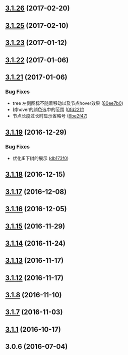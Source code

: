 <a name="3.1.26"></a>
## [3.1.26](https://github.com/iuap-design/tinper-neoui-tree/compare/v3.1.25...v3.1.26) (2017-02-20)



<a name="3.1.25"></a>
## [3.1.25](https://github.com/iuap-design/tinper-neoui-tree/compare/v3.1.23...v3.1.25) (2017-02-10)



<a name="3.1.23"></a>
## [3.1.23](https://github.com/iuap-design/tinper-neoui-tree/compare/v3.1.22...v3.1.23) (2017-01-12)



<a name="3.1.22"></a>
## [3.1.22](https://github.com/iuap-design/tinper-neoui-tree/compare/v3.1.21...v3.1.22) (2017-01-06)



<a name="3.1.21"></a>
## [3.1.21](https://github.com/iuap-design/tinper-neoui-tree/compare/v3.1.19...v3.1.21) (2017-01-06)


### Bug Fixes

* tree 左侧图标不随着移动以及节点hover效果 ([80ee7b0](https://github.com/iuap-design/tinper-neoui-tree/commit/80ee7b0))
* 树hover的颜色选中的范围 ([0fd221f](https://github.com/iuap-design/tinper-neoui-tree/commit/0fd221f))
* 节点长度过长时显示省略号 ([6be2f47](https://github.com/iuap-design/tinper-neoui-tree/commit/6be2f47))



<a name="3.1.19"></a>
## [3.1.19](https://github.com/iuap-design/tinper-neoui-tree/compare/v3.1.18...v3.1.19) (2016-12-29)


### Bug Fixes

* 优化IE下树的展示 ([db173f0](https://github.com/iuap-design/tinper-neoui-tree/commit/db173f0))



<a name="3.1.18"></a>
## [3.1.18](https://github.com/iuap-design/tinper-neoui-tree/compare/v3.1.17...v3.1.18) (2016-12-15)



<a name="3.1.17"></a>
## [3.1.17](https://github.com/iuap-design/tinper-neoui-tree/compare/v3.1.16...v3.1.17) (2016-12-08)



<a name="3.1.16"></a>
## [3.1.16](https://github.com/iuap-design/tinper-neoui-tree/compare/v3.1.15...v3.1.16) (2016-12-05)



<a name="3.1.15"></a>
## [3.1.15](https://github.com/iuap-design/tinper-neoui-tree/compare/v3.1.14...v3.1.15) (2016-11-29)



<a name="3.1.14"></a>
## [3.1.14](https://github.com/iuap-design/tinper-neoui-tree/compare/v3.1.13...v3.1.14) (2016-11-24)



<a name="3.1.13"></a>
## [3.1.13](https://github.com/iuap-design/tinper-neoui-tree/compare/v3.1.12...v3.1.13) (2016-11-17)



<a name="3.1.12"></a>
## [3.1.12](https://github.com/iuap-design/tinper-neoui-tree/compare/v3.1.9...v3.1.12) (2016-11-17)



<a name="3.1.8"></a>
## [3.1.8](https://github.com/iuap-design/tinper-neoui-tree/compare/v3.1.7...v3.1.8) (2016-11-10)



<a name="3.1.7"></a>
## [3.1.7](https://github.com/iuap-design/tinper-neoui-tree/compare/v3.1.1...v3.1.7) (2016-11-03)



<a name="3.1.1"></a>
## [3.1.1](https://github.com/iuap-design/tinper-neoui-tree/compare/v3.0.6...v3.1.1) (2016-10-17)



<a name="3.0.6"></a>
## 3.0.6 (2016-07-04)



